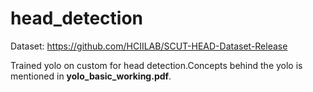 # head_detection

Dataset: https://github.com/HCIILAB/SCUT-HEAD-Dataset-Release

Trained yolo on custom for head detection.Concepts behind the yolo is mentioned in **yolo_basic_working.pdf**.
